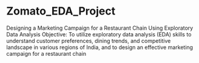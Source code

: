 # Zomato_EDA_Project
Designing a Marketing Campaign for a
 Restaurant Chain Using Exploratory Data
 Analysis
 Objective:
 To utilize exploratory data analysis (EDA) skills to understand customer preferences,
 dining trends, and competitive landscape in various regions of India, and to design
 an effective marketing campaign for a restaurant chain
